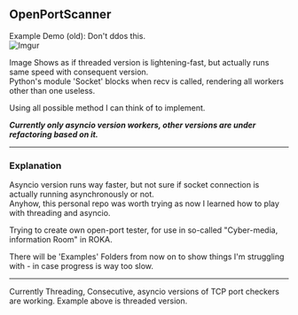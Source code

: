 ## OpenPortScanner

Example Demo (old):
Don't ddos this.  
![Imgur](https://imgur.com/MgitEl7.gif)

Image Shows as if threaded version is lightening-fast, but actually runs same speed with consequent version.  
Python's module 'Socket' blocks when recv is called, rendering all workers other than one useless.  

Using all possible method I can think of to implement.

***Currently only asyncio version workers, other versions are under refactoring based on it.***

---
### Explanation

Asyncio version runs way faster, but not sure if socket connection is actually running asynchronously or not.  
Anyhow, this personal repo was worth trying as now I learned how to play with threading and asyncio.

Trying to create own open-port tester, for use in so-called "Cyber-media, information Room" in ROKA.

There will be 'Examples' Folders from now on to show things I'm struggling with - in case progress is way too slow.

---

Currently Threading, Consecutive, asyncio versions of TCP port checkers are working. Example above is threaded version.

